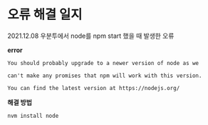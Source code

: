 # 오류 해결 일지



2021.12.08
우분투에서 node를 npm start 했을 때 발생한 오류 

**error**

```
You should probably upgrade to a newer version of node as we

can't make any promises that npm will work with this version.

You can find the latest version at https://nodejs.org/
```

**해결 방법**

```
nvm install node
```



